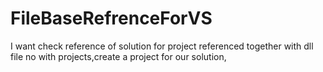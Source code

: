 # FileBaseRefrenceForVS
I want check reference of solution for project referenced together with dll file  no with projects,create a project for our solution, 
